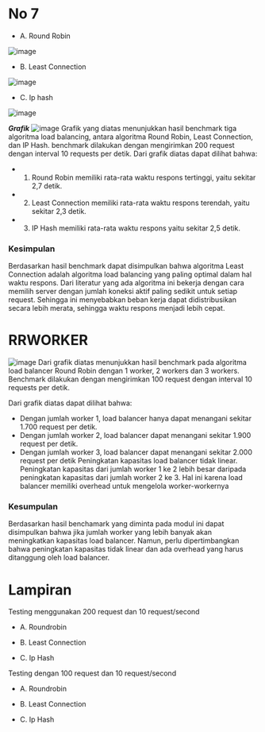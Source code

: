 # No 7

- A. Round Robin

![image](https://github.com/chocoricano/Jarkom-Modul-3-IT25-2023/assets/56831859/02c67d12-409e-4168-8945-0daabbed429f)

- B. Least Connection

![image](https://github.com/chocoricano/Jarkom-Modul-3-IT25-2023/assets/56831859/d1b5e0e3-2209-41a9-81a4-04d8213e9164)

- C. Ip hash
  
![image](https://github.com/chocoricano/Jarkom-Modul-3-IT25-2023/assets/56831859/303f4e6c-66ec-4f72-9b16-75928829f849)



***Grafik***
![image](https://github.com/chocoricano/Jarkom-Modul-3-IT25-2023/assets/56831859/26d9c1f0-26cc-4386-9196-f05f087199f3)
Grafik yang diatas menunjukkan hasil benchmark tiga algoritma load balancing, antara algoritma Round Robin, Least Connection, dan IP Hash. benchmark dilakukan dengan mengirimkan 200 request dengan interval 10 requests per detik.
Dari grafik diatas dapat dilihat bahwa:
-  1. Round Robin memiliki rata-rata waktu respons tertinggi, yaitu sekitar 2,7 detik.
-  2. Least Connection memiliki rata-rata waktu respons terendah, yaitu sekitar 2,3 detik.
-  3. IP Hash memiliki rata-rata waktu respons yaitu sekitar 2,5 detik.
### Kesimpulan
Berdasarkan hasil benchmark dapat disimpulkan bahwa algoritma Least Connection adalah algoritma load balancing yang paling optimal dalam hal waktu respons. Dari literatur yang ada algoritma ini bekerja dengan cara memilih server dengan jumlah koneksi aktif paling sedikit untuk setiap request. Sehingga ini menyebabkan beban kerja dapat didistribusikan secara lebih merata, sehingga waktu respons menjadi lebih cepat.

# RRWORKER
![image](https://github.com/chocoricano/Jarkom-Modul-3-IT25-2023/assets/56831859/d33b01ba-a43a-4b3d-bd0c-23cbf55d89fd)
Dari grafik diatas menunjukkan hasil benchmark pada algoritma load balancer Round Robin dengan 1 worker, 2 workers dan 3 workers. Benchmark dilakukan dengan mengirimkan 100 request dengan interval 10 requests per detik.

Dari grafik diatas dapat dilihat bahwa:
-  Dengan jumlah worker 1, load balancer hanya dapat menangani sekitar 1.700 request per detik. 
-  Dengan jumlah worker 2, load balancer dapat menangani sekitar 1.900 request per detik. 
-  Dengan jumlah worker 3, load balancer dapat menangani sekitar 2.000 request per detik
Peningkatan kapasitas load balancer tidak linear. Peningkatan kapasitas dari jumlah worker 1 ke 2 lebih besar daripada peningkatan kapasitas dari jumlah worker 2 ke 3. Hal ini karena load balancer memiliki overhead untuk mengelola worker-workernya

### Kesumpulan
Berdasarkan hasil benchamark yang diminta pada modul ini dapat disimpulkan bahwa jika jumlah worker yang lebih banyak akan meningkatkan kapasitas load balancer. Namun, perlu dipertimbangkan bahwa peningkatan kapasitas tidak linear dan ada overhead yang harus ditanggung oleh load balancer.


# Lampiran

Testing menggunakan 200 request dan 10 request/second 
- A. Roundrobin

- B. Least Connection

- C. Ip Hash


Testing dengan 100 request dan 10 request/second 

- A. Roundrobin

- B. Least Connection

- C. Ip Hash

